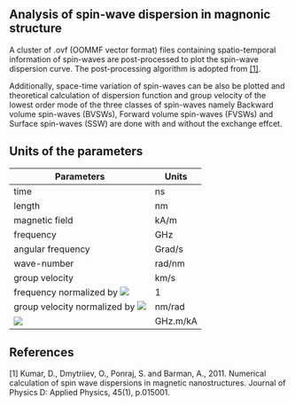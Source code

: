 ## Analysis of spin-wave dispersion in magnonic structure
A cluster of .ovf (OOMMF vector format) files containing 
spatio-temporal information of spin-waves are post-processed
to plot the spin-wave dispersion curve. The post-processing 
algorithm is adopted from [[1]](#1).

Additionally, space-time variation of spin-waves can be also
be plotted and theoretical calculation of dispersion function
and group velocity of the lowest order mode of the three classes of
spin-waves namely Backward volume spin-waves (BVSWs), Forward
volume spin-waves (FVSWs) and Surface spin-waves (SSW) are done with and without the exchange effcet.

## Units of the parameters
| Parameters        | Units|
| ------------- |-------------|
| time      | ns|
| length      | nm|
| magnetic field | kA/m |
| frequency | GHz|
| angular frequency| Grad/s|
| wave-number| rad/nm|
| group velocity| km/s|
| frequency normalized by <img src="https://render.githubusercontent.com/render/math?math=f_{\text{M}} = \gamma_0 M_{\text{S}}"> | 1 |
| group velocity normalized by <img src="https://render.githubusercontent.com/render/math?math=f_{\text{M}} = \gamma_0 M_{\text{S}}"> | nm/rad |
| <img src="https://render.githubusercontent.com/render/math?math=\gamma_0 = \frac{\gamma \mu_0}{2 \pi}">| GHz.m/kA|

## References
<a id="1">[1]</a> 
Kumar, D., Dmytriiev, O., Ponraj, S. and Barman, A., 2011. Numerical calculation of spin wave dispersions in magnetic nanostructures. Journal of Physics D: Applied Physics, 45(1), p.015001.
